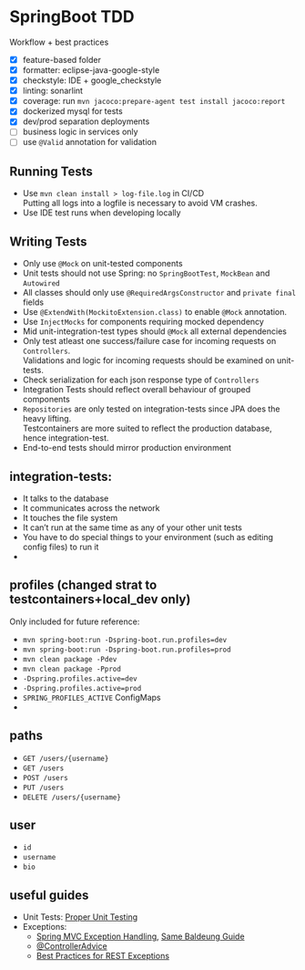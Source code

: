 # SpringBoot TDD
Workflow + best practices
- [x] feature-based folder
- [x] formatter: eclipse-java-google-style
- [x] checkstyle: IDE + google_checkstyle
- [x] linting: sonarlint
- [x] coverage: run ```mvn jacoco:prepare-agent test install jacoco:report```
- [x] dockerized mysql for tests
- [x] dev/prod separation deployments
- [ ] business logic in services only
- [ ] use ```@Valid``` annotation for validation

## Running Tests
- Use `mvn clean install > log-file.log` in CI/CD  
  Putting all logs into a logfile is necessary to avoid VM crashes.
- Use IDE test runs when developing locally

## Writing Tests
- Only use ```@Mock``` on unit-tested components
- Unit tests should not use Spring: no ```SpringBootTest```, ```MockBean``` and ```Autowired``` 
- All classes should only use ```@RequiredArgsConstructor``` and ```private final``` fields
- Use ```@ExtendWith(MockitoExtension.class)```  to enable ```@Mock``` annotation. 
- Use ```InjectMocks``` for components requiring mocked dependency
- Mid unit-integration-test types should ```@Mock``` all external dependencies
- Only test atleast one success/failure case for incoming requests on ```Controllers```.  
  Validations and logic for incoming requests should be examined on unit-tests.
- Check serialization for each json response type of ```Controllers``` 
- Integration Tests should reflect overall behaviour of grouped components
- ```Repositories``` are only tested on integration-tests since JPA does the heavy lifting.  
  Testcontainers are more suited to reflect the production database, hence integration-test.
- End-to-end tests should mirror production environment 

## integration-tests:
- It talks to the database
- It communicates across the network
- It touches the file system
- It can’t run at the same time as any of your other unit tests
- You have to do special things to your environment (such as editing config files) to run it
- 
## profiles (changed strat to testcontainers+local_dev only)
Only included for future reference:
- ```mvn spring-boot:run -Dspring-boot.run.profiles=dev```
- ```mvn spring-boot:run -Dspring-boot.run.profiles=prod```
- ```mvn clean package -Pdev```
- ```mvn clean package -Pprod```
- ```-Dspring.profiles.active=dev```
- ```-Dspring.profiles.active=prod```
- ```SPRING_PROFILES_ACTIVE``` ConfigMaps
- 
## paths
- ```GET /users/{username}```
- ```GET /users```
- ```POST /users```
- ```PUT /users```
- ```DELETE /users/{username}```

## user
- ```id```
- ```username```
- ```bio```

## useful guides
- Unit Tests: [Proper Unit Testing](https://www.arhohuttunen.com/spring-boot-unit-testing/)
- Exceptions: 
  - [Spring MVC Exception Handling](https://spring.io/blog/2013/11/01/exception-handling-in-spring-mvc), [Same Baldeung Guide](https://www.baeldung.com/exception-handling-for-rest-with-spring)
  - [@ControllerAdvice](https://dzone.com/articles/best-practice-for-exception-handling-in-spring-boo)
  - [Best Practices for REST Exceptions](https://www.baeldung.com/rest-api-error-handling-best-practices)
